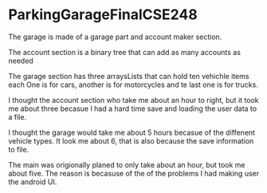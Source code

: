 # ParkingGarageFinalCSE248

The garage is made of a garage part and account maker section.

The account section is a binary tree that can add as many accounts as needed

The garage section has three arraysLists that can hold ten vehichle items each
One is for cars, another is for motorcycles and te last one is for trucks.

I thought the account section who take me about an hour to right, but it took me about three becasue I had a hard time save and loading the user data to a file.

I thought the garage would take me about 5 hours becasue of the diffenent vehicle types. It look me about 6, that is also because the save information to file.

The main was origionally planed to only take about an hour, but took me about five. The reason is becasuse of the of the problems I had making user the android UI.

